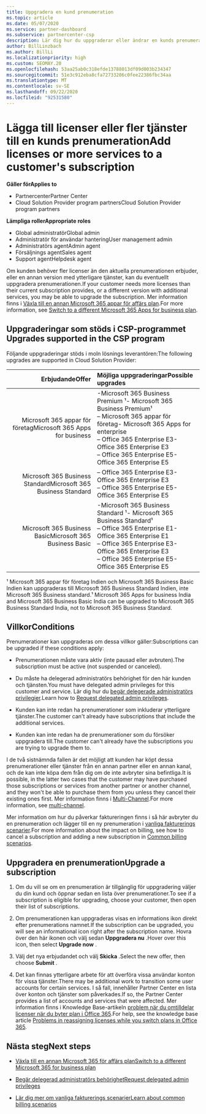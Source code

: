 ```yaml
---
title: Uppgradera en kund prenumeration
ms.topic: article
ms.date: 05/07/2020
ms.service: partner-dashboard
ms.subservice: partnercenter-csp
description: Lär dig hur du uppgraderar eller ändrar en kunds prenumeration. Lägg till fler licenser eller flytta till en annan version med fler tjänster.
author: BillLinzbach
ms.author: BillLi
ms.localizationpriority: high
ms.custom: SEOMAY.20
ms.openlocfilehash: 53aa25ab0c318efde13788013df09d003b234347
ms.sourcegitcommit: 51e3c912eba8cfa72733206c0fee22386fbc34aa
ms.translationtype: MT
ms.contentlocale: sv-SE
ms.lasthandoff: 09/22/2020
ms.locfileid: "92531580"
---
```

# <a name="add-licenses-or-more-services-to-a-customers-subscription"></a><span data-ttu-id="a6edc-104">Lägga till licenser eller fler tjänster till en kunds prenumeration</span><span class="sxs-lookup"><span data-stu-id="a6edc-104">Add licenses or more services to a customer's subscription</span></span>

<span data-ttu-id="a6edc-105">**Gäller för**</span><span class="sxs-lookup"><span data-stu-id="a6edc-105">**Applies to**</span></span>

- <span data-ttu-id="a6edc-106">Partnercenter</span><span class="sxs-lookup"><span data-stu-id="a6edc-106">Partner Center</span></span>
- <span data-ttu-id="a6edc-107">Cloud Solution Provider program partners</span><span class="sxs-lookup"><span data-stu-id="a6edc-107">Cloud Solution Provider program partners</span></span>

<span data-ttu-id="a6edc-108">**Lämpliga roller**</span><span class="sxs-lookup"><span data-stu-id="a6edc-108">**Appropriate roles**</span></span>

- <span data-ttu-id="a6edc-109">Global administratör</span><span class="sxs-lookup"><span data-stu-id="a6edc-109">Global admin</span></span>
- <span data-ttu-id="a6edc-110">Administratör för användar hantering</span><span class="sxs-lookup"><span data-stu-id="a6edc-110">User management admin</span></span>
- <span data-ttu-id="a6edc-111">Administratörs agent</span><span class="sxs-lookup"><span data-stu-id="a6edc-111">Admin agent</span></span>
- <span data-ttu-id="a6edc-112">Försäljnings agent</span><span class="sxs-lookup"><span data-stu-id="a6edc-112">Sales agent</span></span>
- <span data-ttu-id="a6edc-113">Support agent</span><span class="sxs-lookup"><span data-stu-id="a6edc-113">Helpdesk agent</span></span>

<span data-ttu-id="a6edc-114">Om kunden behöver fler licenser än den aktuella prenumerationen erbjuder, eller en annan version med ytterligare tjänster, kan du eventuellt uppgradera prenumerationen.</span><span class="sxs-lookup"><span data-stu-id="a6edc-114">If your customer needs more licenses than their current subscription provides, or a different version with additional services, you may be able to upgrade the subscription.</span></span> <span data-ttu-id="a6edc-115">Mer information finns i [Växla till en annan Microsoft 365 appar för affärs plan](/microsoft-365/commerce/subscriptions/switch-to-a-different-plan).</span><span class="sxs-lookup"><span data-stu-id="a6edc-115">For more information, see [Switch to a different Microsoft 365 Apps for business plan](/microsoft-365/commerce/subscriptions/switch-to-a-different-plan).</span></span>

## <a name="upgrades-supported-in-the-csp-program"></a><span data-ttu-id="a6edc-116">Uppgraderingar som stöds i CSP-programmet <a id="upgradesubscription"></a></span><span class="sxs-lookup"><span data-stu-id="a6edc-116">Upgrades supported in the CSP program <a id="upgradesubscription"></a></span></span>

<span data-ttu-id="a6edc-117">Följande uppgraderingar stöds i moln lösnings leverantören:</span><span class="sxs-lookup"><span data-stu-id="a6edc-117">The following upgrades are supported in Cloud Solution Provider:</span></span>

| <span data-ttu-id="a6edc-118">Erbjudande</span><span class="sxs-lookup"><span data-stu-id="a6edc-118">Offer</span></span> | <span data-ttu-id="a6edc-119">Möjliga uppgraderingar</span><span class="sxs-lookup"><span data-stu-id="a6edc-119">Possible upgrades</span></span>|
|---:|:---|
| <span data-ttu-id="a6edc-120">Microsoft 365 appar för företag</span><span class="sxs-lookup"><span data-stu-id="a6edc-120">Microsoft 365 Apps for business</span></span>   | <span data-ttu-id="a6edc-121">-Microsoft 365 Business Premium ¹</span><span class="sxs-lookup"><span data-stu-id="a6edc-121">- Microsoft 365 Business Premium¹</span></span> <br/>  <span data-ttu-id="a6edc-122">– Microsoft 365 appar för företag</span><span class="sxs-lookup"><span data-stu-id="a6edc-122">- Microsoft 365 Apps for enterprise</span></span> <br/> <span data-ttu-id="a6edc-123">– Office 365 Enterprise E3</span><span class="sxs-lookup"><span data-stu-id="a6edc-123">- Office 365 Enterprise E3</span></span> <br/> <span data-ttu-id="a6edc-124">– Office 365 Enterprise E5</span><span class="sxs-lookup"><span data-stu-id="a6edc-124">- Office 365 Enterprise E5</span></span> <br/> |
| <span data-ttu-id="a6edc-125">Microsoft 365 Business Standard</span><span class="sxs-lookup"><span data-stu-id="a6edc-125">Microsoft 365 Business Standard</span></span>    | <span data-ttu-id="a6edc-126">– Office 365 Enterprise E3</span><span class="sxs-lookup"><span data-stu-id="a6edc-126">- Office 365 Enterprise E3</span></span> <br/> <span data-ttu-id="a6edc-127">– Office 365 Enterprise E5</span><span class="sxs-lookup"><span data-stu-id="a6edc-127">- Office 365 Enterprise E5</span></span> <br/> |
| <span data-ttu-id="a6edc-128">Microsoft 365 Business Basic</span><span class="sxs-lookup"><span data-stu-id="a6edc-128">Microsoft 365 Business Basic</span></span> | <span data-ttu-id="a6edc-129">-Microsoft 365 Business Standard ¹</span><span class="sxs-lookup"><span data-stu-id="a6edc-129">- Microsoft 365 Business Standard¹</span></span> <br/> <span data-ttu-id="a6edc-130">– Office 365 Enterprise E1</span><span class="sxs-lookup"><span data-stu-id="a6edc-130">- Office 365 Enterprise E1</span></span> <br/> <span data-ttu-id="a6edc-131">– Office 365 Enterprise E3</span><span class="sxs-lookup"><span data-stu-id="a6edc-131">- Office 365 Enterprise E3</span></span><br/> <span data-ttu-id="a6edc-132">– Office 365 Enterprise E5</span><span class="sxs-lookup"><span data-stu-id="a6edc-132">- Office 365 Enterprise E5</span></span> <br/> |

<span data-ttu-id="a6edc-133">¹ Microsoft 365 appar för företag Indien och Microsoft 365 Business Basic Indien kan uppgraderas till Microsoft 365 Business Standard Indien, inte Microsoft 365 Business standard.</span><span class="sxs-lookup"><span data-stu-id="a6edc-133">¹ Microsoft 365 Apps for business India and Microsoft 365 Business Basic India can be upgraded to Microsoft 365 Business Standard India, not to Microsoft 365 Business Standard.</span></span>


## <a name="conditions"></a><span data-ttu-id="a6edc-134">Villkor</span><span class="sxs-lookup"><span data-stu-id="a6edc-134">Conditions</span></span>

<span data-ttu-id="a6edc-135">Prenumerationer kan uppgraderas om dessa villkor gäller:</span><span class="sxs-lookup"><span data-stu-id="a6edc-135">Subscriptions can be upgraded if these conditions apply:</span></span>

- <span data-ttu-id="a6edc-136">Prenumerationen måste vara aktiv (inte pausad eller avbruten).</span><span class="sxs-lookup"><span data-stu-id="a6edc-136">The subscription must be active (not suspended or canceled).</span></span>

- <span data-ttu-id="a6edc-137">Du måste ha delegerad administratörs behörighet för den här kunden och tjänsten.</span><span class="sxs-lookup"><span data-stu-id="a6edc-137">You must have delegated admin privileges for this customer and service.</span></span> <span data-ttu-id="a6edc-138">Lär dig hur du [begär delegerade administratörs privilegier](request-a-relationship-with-a-customer.md).</span><span class="sxs-lookup"><span data-stu-id="a6edc-138">Learn how to [Request delegated admin privileges](request-a-relationship-with-a-customer.md).</span></span>

- <span data-ttu-id="a6edc-139">Kunden kan inte redan ha prenumerationer som inkluderar ytterligare tjänster.</span><span class="sxs-lookup"><span data-stu-id="a6edc-139">The customer can't already have subscriptions that include the additional services.</span></span>

- <span data-ttu-id="a6edc-140">Kunden kan inte redan ha de prenumerationer som du försöker uppgradera till.</span><span class="sxs-lookup"><span data-stu-id="a6edc-140">The customer can't already have the subscriptions you are trying to upgrade them to.</span></span>

<span data-ttu-id="a6edc-141">I de två sistnämnda fallen är det möjligt att kunden har köpt dessa prenumerationer eller tjänster från en annan partner eller en annan kanal, och de kan inte köpa dem från dig om de inte avbryter sina befintliga.</span><span class="sxs-lookup"><span data-stu-id="a6edc-141">It is possible, in the latter two cases that the customer may have purchased those subscriptions or services from another partner or another channel, and they won't be able to purchase them from you unless they cancel their existing ones first.</span></span> <span data-ttu-id="a6edc-142">Mer information finns i [Multi-Channel](multichannel.md).</span><span class="sxs-lookup"><span data-stu-id="a6edc-142">For more information, see [multi-channel](multichannel.md).</span></span>

<span data-ttu-id="a6edc-143">Mer information om hur du påverkar faktureringen finns i så här avbryter du en prenumeration och lägger till en ny prenumeration i [vanliga fakturerings scenarier](common-billing-scenarios.md).</span><span class="sxs-lookup"><span data-stu-id="a6edc-143">For more information about the impact on billing, see how to cancel a subscription and adding a new subscription in [Common billing scenarios](common-billing-scenarios.md).</span></span>

## <a name="upgrade-a-subscription"></a><span data-ttu-id="a6edc-144">Uppgradera en prenumeration</span><span class="sxs-lookup"><span data-stu-id="a6edc-144">Upgrade a subscription</span></span>

1. <span data-ttu-id="a6edc-145">Om du vill se om en prenumeration är tillgänglig för uppgradering väljer du din kund och öppnar sedan en lista över prenumerationer.</span><span class="sxs-lookup"><span data-stu-id="a6edc-145">To see if a subscription is eligible for upgrading, choose your customer, then open their list of subscriptions.</span></span>

2. <span data-ttu-id="a6edc-146">Om prenumerationen kan uppgraderas visas en informations ikon direkt efter prenumerations namnet.</span><span class="sxs-lookup"><span data-stu-id="a6edc-146">If the subscription can be upgraded, you will see an informational icon right after the subscription name.</span></span> <span data-ttu-id="a6edc-147">Hovra över den här ikonen och välj sedan **Uppgradera nu** .</span><span class="sxs-lookup"><span data-stu-id="a6edc-147">Hover over this icon, then select **Upgrade now** .</span></span>

3. <span data-ttu-id="a6edc-148">Välj det nya erbjudandet och välj **Skicka** .</span><span class="sxs-lookup"><span data-stu-id="a6edc-148">Select the new offer, then choose **Submit** .</span></span>

4. <span data-ttu-id="a6edc-149">Det kan finnas ytterligare arbete för att överföra vissa användar konton för vissa tjänster.</span><span class="sxs-lookup"><span data-stu-id="a6edc-149">There may be additional work to transition some user accounts for certain services.</span></span> <span data-ttu-id="a6edc-150">I så fall, innehåller Partner Center en lista över konton och tjänster som påverkades.</span><span class="sxs-lookup"><span data-stu-id="a6edc-150">If so, the Partner Center provides a list of accounts and services that were affected.</span></span> <span data-ttu-id="a6edc-151">Mer information finns i Knowledge Base-artikeln [problem när du omtilldelar licenser när du byter plan i Office 365](/microsoft-365/commerce/subscriptions/switch-to-a-different-plan).</span><span class="sxs-lookup"><span data-stu-id="a6edc-151">For help, see the knowledge base article [Problems in reassigning licenses while you switch plans in Office 365](/microsoft-365/commerce/subscriptions/switch-to-a-different-plan).</span></span>


## <a name="next-steps"></a><span data-ttu-id="a6edc-152">Nästa steg</span><span class="sxs-lookup"><span data-stu-id="a6edc-152">Next steps</span></span>

- [<span data-ttu-id="a6edc-153">Växla till en annan Microsoft 365 för affärs plan</span><span class="sxs-lookup"><span data-stu-id="a6edc-153">Switch to a different Microsoft 365 for business plan</span></span>](/microsoft-365/commerce/subscriptions/switch-to-a-different-plan)

- [<span data-ttu-id="a6edc-154">Begär delegerad administratörs behörighet</span><span class="sxs-lookup"><span data-stu-id="a6edc-154">Request delegated admin privileges</span></span>](request-a-relationship-with-a-customer.md)

- [<span data-ttu-id="a6edc-155">Lär dig mer om vanliga fakturerings scenarier</span><span class="sxs-lookup"><span data-stu-id="a6edc-155">Learn about common billing scenarios</span></span>](common-billing-scenarios.md)
